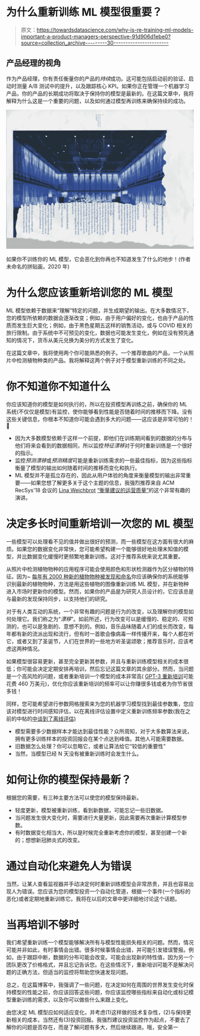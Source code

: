 # 为什么重新训练 ML 模型很重要？

> 原文：<https://towardsdatascience.com/why-is-re-training-ml-models-important-a-product-managers-perspective-91d906d1ebe0?source=collection_archive---------30----------------------->

## 产品经理的视角

作为产品经理，你有责任衡量你的产品的*持续*成功。这可能包括启动前的验证、启动时测量 A/B 测试中的提升，以及跟踪核心 KPI。如果你正在管理一个机器学习产品，你的产品的长期成功将取决于保持你的模型是最新的。在这篇文章中，我将解释为什么这是一个重要的问题，以及如何通过模型再训练来确保持续的成功。

![](img/33bd42b232a6e24eeaf14df697967458.png)

如果你不训练你的 ML 模型，它会恶化到你再也不知道发生了什么的地步！(作者未命名的拼贴画，2020 年)

# 为什么您应该重新培训您的 ML 模型

ML 模型依赖于数据来“理解”特定的问题，并生成期望的输出。在大多数情况下，您的模型所依赖的数据会逐渐改变；例如，由于用户偏好的变化，也由于产品的性质而发生巨大变化；例如，由于黑色星期五这样的销售活动，或与 COVID 相关的旅行限制。由于系统中不可预见的变化，数据也可能发生变化，例如在没有预先通知的情况下，货币从美元兑换为美分的方式发生了变化。

在这篇文章中，我将使用两个你可能熟悉的例子。一个推荐歌曲的产品，一个从照片中检测植物种类的产品。我将解释这两个例子对于模型重新训练的不同之处。

# 你不知道你不知道什么

你应该知道你的模型是如何执行的，所以在投资模型再训练之前，确保你的 ML 系统(不仅仅是模型)有监控，使你能够看到性能是否随着时间的推移而下降。没有这些关键信息，你根本不知道你可能会遇到多大的问题——这应该是非常可怕的！👻

*   因为大多数模型依赖于这样一个前提，即他们在训练期间看到的数据的分布与他们将来会看到的数据相同，所以监控*特征漂移*对于何时重新训练是一个很好的指示。
*   监控*预测漂移*或*预测精度*可能是重新训练需求的一些最佳指标，因为这些指标衡量了模型的输出如何随着时间的推移而变化和执行。
*   ML 模型并不是孤立存在的，因此从用户体验的角度来衡量模型的输出非常重要——如果您想了解更多关于这个主题的信息，我强烈推荐来自 ACM RecSys'18 会议的 [Lina Weichbrot](https://twitter.com/rmminusrslash?lang=en) [“衡量建议的运营质量”](https://www.youtube.com/watch?v=UKa87yQr2es)的这个非常有趣的演讲。

# 决定多长时间重新培训一次您的 ML 模型

一些模型可以处理看不见的值并做出很好的预测，而一些模型在这方面有很大的麻烦。如果您的数据变化非常快，您可能希望构建一个能够很好地处理未知值的模型，并比数据变化缓慢时更频繁地重新训练。这对于推荐系统来说尤其重要。

从照片中检测植物物种的应用程序可能会使用颜色和形状检测器作为区分植物的特征。因为~ [每年有 2000 种新的植物物种被发现和命名](https://www.bbc.com/news/science-environment-46621092)你应该确保你的系统能够识别最新的植物物种，方法是用这些植物的图像重新训练 ML 模型，并在新物种进入市场时更新你的模型。然而，如果你的产品是为研究人员设计的，它应该总是与最新的发现保持同步，以支持他们的研究。

对于有人类互动的系统，一个非常有趣的问题是行为的改变，以及理解你的模型如何处理它。我们称之为“*漂移*”。如前所述，行为改变可以是缓慢的、稳定的、可预测的，也可以是急剧的、意想不到的。例如，音乐品味随着人们的成长而改变，每年都有新的流派出现和流行，但有时一首歌会像病毒一样传播开来，每个人都在听它，或者又到了圣诞节，人们在世界的一些地方听圣诞颂歌；推荐音乐时，应该考虑这两种情况。

如果模型很容易更新，甚至完全更新其参数，并且与重新训练模型相关的成本很低；你可能会决定定期安排再培训，然后忘记这篇文章的其余部分。然而，当问题是一个高风险的问题，或者重新培训一个模型的成本非常高( [GPT-3 重新培训](https://lambdalabs.com/blog/demystifying-gpt-3/)可能花费 460 万美元)，优化你应该重新培训的频率可以让你赚很多钱或者为你节省很多钱！

同样，您可能希望进行参数网格搜索来为您的机器学习模型找到最佳参数集，您应该对模型进行时间感知评估，以在离线评估设置中定义重新训练频率参数(我在之前的中帖的[中谈到了离线评估)](https://productcoalition.com/offline-experimentation-in-machine-learning-teams-a9c74643ff98)

*   模型需要多少数据样本才能达到最佳性能？众所周知，对于大多数算法来说，拥有更多训练样本的投资回报会在某个点达到峰值。其他人可能需要数据。
*   旧数据怎么处理？你可以忽略它，或者让算法给它“较低的重要性”
*   当然，当模型已经 N 天没有被重新训练时会发生什么。

# 如何让你的模型保持最新？

根据您的需要，有三种主要方法可以使您的模型保持最新。

*   轻度更新，模型被重新训练，看到新数据，可能忘记一些旧数据。
*   当问题发生很大变化时，需要进行大量更新，因此需要再次重新计算模型参数。
*   有时数据变化相当大，所以是时候完全重新考虑你的模型，甚至创建一个新的；想想新冠肺炎式的改变。

# 通过自动化来避免人为错误

当然，让某人查看监视器并手动决定何时重新训练模型会非常昂贵，并且也容易出现人为错误。您应该为您的模型投资一个自动化管道，根据一个事件(一个指标的恶化)或者定期地重新训练它。我将在以后的文章中更详细地讨论这个话题。

# 当再培训不够时

我们希望重新训练一个模型能够解决所有与模型性能损失相关的问题。然而，情况可能并非如此，有时事情会出错。很多时候事情会出错，并可能引发错误警报。例如，由于跟踪中断，数据的分布可能会改变。可能会出现新的特性值，因为另一个团队更改了价格格式，并且忘记告诉您。在这些情况下，重新培训可能不是解决问题的正确方法，但适当的监控将帮助您快速发现问题。

总之，在这篇博客中，我强调了一些问题，在决定如何在周围的世界发生变化时保持模型的性能之前，你应该回答这些问题，你应该监控哪些指标来自动化或标记模型重新训练的需求，以及你可以做些什么来跟上变化。

由您决定 ML 模型应如何适应变化，并考虑(1)这样做的技术复杂性，(2)与保持更新相关的成本，当然还有(3)投资回报。我强烈建议投资监控作为起点，不要去了解你的问题是否存在，而是了解问题有多大，然后继续跟进。哦，安全第一